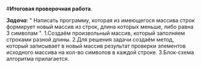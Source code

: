 #**Итоговая проверочная работа**.

***Задача***: " Написать программу, которая из имеющегося массива строк формирует новый массив из строк, длина которых меньше, либо равна 3 символам ".
1.Создаём произвольный массив, который заполняем строками разной длины.
2.Для решения задачи создаём метод, который записывает в новый массив результат проверки элементов исходного массива на кол-во символов в каждой строке.
3.Блок-схема алгоритма прилагается. 
  
   
